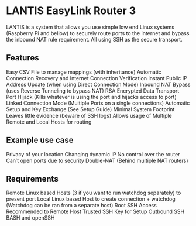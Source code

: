 # LANTIS EasyLink Router 3
LANTIS is a system that allows you use simple low end Linux systems (Raspberry Pi and bellow) to securely route ports to the internet and bypass the inbound NAT rule requirement. All using SSH as the secure transport. 

## Features
Easy CSV File to manage mappings (with inheritance)
Automatic Connection Recovery and Internet Connection Verification
Instant Public IP Address Update (when using Direct Connection Mode)
Inbound NAT Bypass (uses Reverse Tunneling to bypass NAT)
RSA Encrypted Data Transport
Port Hijack (Kills whatever is using the port and hijacks access to port)
Linked Connection Mode (Multiple Ports on a single connections)
Automatic Setup and Key Exchange (See Setup Guide)
Minimal System Footprint
Leaves little evidence (beware of SSH logs)
Allows usage of Multiple Remote and Local Hosts for routing

## Example use case
Privacy of your location
Changing dynamic IP
No control over the router
Can’t open ports due to security
Double-NAT (Behind multiple NAT routers)

## Requirements
Remote Linux based Hosts (3 if you want to run watchdog separately) to present port
Local Linux based Host to create connection + watchdog (Watchdog can be ran from a separate host)
Root SSH Access Recommended to Remote Host
Trusted SSH Key for Setup
Outbound SSH
BASH and openSSH